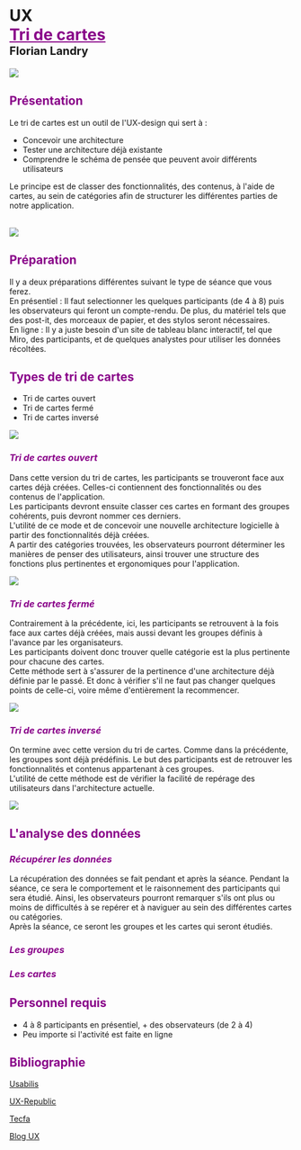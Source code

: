 # UX </br> <strong style="color: #890089; text-decoration: underline;">Tri de cartes</strong> </br> <strong style="font-size:20px">Florian Landry</strong>

<img src="images/usabilis_tri_de_cartes.jfif">

## <strong style="color:#890089">Présentation</strong>

Le tri de cartes est un outil de l'UX-design qui sert à :
* Concevoir une architecture
* Tester une architecture déjà existante
* Comprendre le schéma de pensée que peuvent avoir différents utilisateurs

Le principe est de classer des fonctionnalités, des contenus, à l'aide de cartes, au sein de catégories afin de structurer les différentes parties de notre application.

</br>

<img src="images/ux_republic_feutres.jpg">


## <strong style="color:#890089">Préparation</strong>

Il y a deux préparations différentes suivant le type de séance que vous ferez. </br>
En présentiel : Il faut selectionner les quelques participants (de 4 à 8) puis les observateurs qui feront un compte-rendu.
De plus, du matériel tels que des post-it, des morceaux de papier, et des stylos seront nécessaires. </br>
En ligne : Il y a juste besoin d'un site de tableau blanc interactif, tel que Miro, des participants, et de quelques analystes pour utiliser les données récoltées. 

## <strong style="color:#890089">Types de tri de cartes</strong>

* Tri de cartes ouvert
* Tri de cartes fermé
* Tri de cartes inversé

<img src="images/usabilis_cartes.jpg">

### <strong style="color:#890089"><i>Tri de cartes ouvert</i></strong>

Dans cette version du tri de cartes, les participants se trouveront face aux cartes déjà créées. Celles-ci contiennent des fonctionnalités ou des contenus de l'application. </br>
Les participants devront ensuite classer ces cartes en formant des groupes cohérents, puis devront nommer ces derniers. </br>
L'utilité de ce mode et de concevoir une nouvelle architecture logicielle à partir des fonctionnalités déjà créées. </br>
A partir des catégories trouvées, les observateurs pourront déterminer les manières de penser des utilisateurs, ainsi trouver une structure des fonctions plus pertinentes et ergonomiques pour l'application. </br>

<img src="images/usabilis_table.jpg">

### <strong style="color:#890089"><i>Tri de cartes fermé</i></strong>

Contrairement à la précédente, ici, les participants se retrouvent à la fois face aux cartes déjà créées, mais aussi devant les groupes définis à l'avance par les organisateurs. </br>
Les participants doivent donc trouver quelle catégorie est la plus pertinente pour chacune des cartes. </br>
Cette méthode sert à s'assurer de la pertinence d'une architecture déjà définie par le passé. Et donc à vérifier s'il ne faut pas changer quelques points de celle-ci, voire même d'entièrement la recommencer. </br>

<img src="images/lagrandeourse_UX.jpg">

### <strong style="color:#890089"><i>Tri de cartes inversé</i></strong>

On termine avec cette version du tri de cartes. Comme dans la précédente, les groupes sont déjà prédéfinis. Le but des participants est de retrouver les fonctionnalités et contenus appartenant à ces groupes. </br>
L'utilité de cette méthode est de vérifier la facilité de repérage des utilisateurs dans l'architecture actuelle.

<img src="images/analyse_ux.png">

## <strong style="color:#890089">L'analyse des données</strong>

### <strong style="color:#890089"><i>Récupérer les données</i></strong>

La récupération des données se fait pendant et après la séance.
Pendant la séance, ce sera le comportement et le raisonnement des participants qui sera étudié. Ainsi, les observateurs pourront remarquer s'ils ont plus ou moins de difficultés à se repérer et à naviguer au sein des différentes cartes ou catégories. </br>
Après la séance, ce seront les groupes et les cartes qui seront étudiés.

### <strong style="color:#890089"><i>Les groupes</i></strong>

### <strong style="color:#890089"><i>Les cartes</i></strong>

## <strong style="color:#890089">Personnel requis</strong>

* 4 à 8 participants en présentiel, + des observateurs (de 2 à 4)
* Peu importe si l'activité est faite en ligne 

## <strong style="color:#890089">Bibliographie</strong>

<a href="https://www.usabilis.com/tri-par-cartes-une-architecture-de-linformation-construite-par-les-utilisateurs/">Usabilis</a>

<a href="https://www.ux-republic.com/nos-offres/ux-research/offre-tri-de-cartes/">UX-Republic</a>

<a href="https://tecfa.unige.ch/tecfa/maltt/ergo/articles/P2/tri_de_cartes_(Lallemand2016).pdf">Tecfa</a>

<a href="https://blog-ux.com/tri-de-cartes-ux-ou-tri-par-cartes-ux-une-methode-de-conception-centree-utilisateurs-2/">Blog UX</a>